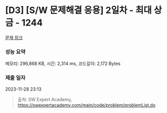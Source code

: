 # [D3] [S/W 문제해결 응용] 2일차 - 최대 상금 - 1244 

[문제 링크](https://swexpertacademy.com/main/code/problem/problemDetail.do?contestProbId=AV15Khn6AN0CFAYD) 

### 성능 요약

메모리: 296,868 KB, 시간: 2,314 ms, 코드길이: 2,172 Bytes

### 제출 일자

2023-11-28 23:13



> 출처: SW Expert Academy, https://swexpertacademy.com/main/code/problem/problemList.do
